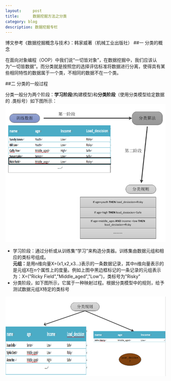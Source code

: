 ```yaml
---
layout:     post
title:      数据挖掘方法之分类
category: blog
description: 数据挖掘专栏
--- 
```


博文参考《数据挖掘概念与技术》：韩家威著（机械工业出版社）
##一 分类的概念    

在面向对象编程（OOP）中我们说“一切皆对象”，在数据挖掘中，我们应该认为“一切皆数据”。而分类就是按照您的选择评估标准将数据进行分离，使得具有某些相同特性的数据属于一个类，不相同的数据不在一个类。

##二 分类的一般过程   
  
分类一般分为两个阶段：<B>学习阶段</B>(构建模型)和<B>分类阶段</B>（使用分类模型给定数据的
.类标号）如下图所示：
<img src="/images/blog/classfymain1.png">
<ul><li>学习阶段：通过分析或从训练集“学习”来构造分类器。训练集由数据元组和相应的类标号组成。<br><B>元组：</B>是用n维向量X=(x1,x2,x3...)表示的一条数据记录，其中n维向量表示的是元组X在n个属性上的度量。例如上图中黑边框标记的一条记录的元组表示为：X=("Ricky Field","Middle_aged","Low")，类标号为"Risky"<br></li><li>分类阶段，如下图所示，它属于一种映射过程。根据分类模型中的规则，给予测试数据元组X特定的类标号</li></ul>
<img src="/images/blog/classfymain2.png">
 




